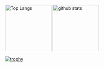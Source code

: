 <p align="left"> 
  <img alt="Top Langs" height="150px" src="https://github-readme-stats.vercel.app/api/top-langs/?username=hnmayn&layout=compact&show_icons=true&theme=onedark" />
  <img alt="github stats" height="150px" src="https://github-readme-stats.vercel.app/api?username=hnmayn&theme=onedark&show_icons=ture" />
</p>

[![trophy](https://github-profile-trophy.vercel.app/?username=hnmayn&theme=onedark&column=7
)](https://github.com/ryo-ma/github-profile-trophy)
